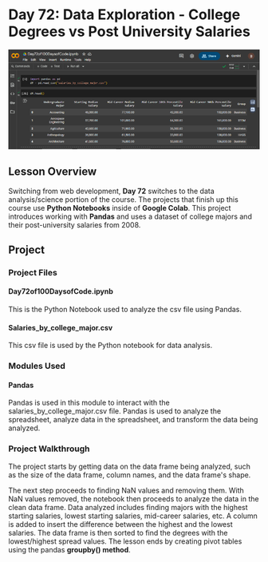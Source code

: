 # Day 72: Data Exploration - College Degrees vs Post University Salaries
![Screenshot of Google Colab Notebook](../Images/Day72-CollegeMajorsSalaries.png)
## Lesson Overview
Switching from web development, **Day 72** switches to the data analysis/science portion of the course. The projects that finish up this course use **Python Notebooks** inside of **Google Colab**. This project introduces working with **Pandas** and uses a dataset of college majors and their post-university salaries from 2008.

## Project
### Project Files
#### Day72of100DaysofCode.ipynb
This is the Python Notebook used to analyze the csv file using Pandas.
#### Salaries_by_college_major.csv
This csv file is used by the Python notebook for data analysis.
### Modules Used
#### Pandas
Pandas is used in this module to interact with the salaries_by_college_major.csv file. Pandas is used to analyze the spreadsheet, analyze data in the spreadsheet, and transform the data being analyzed.
### Project Walkthrough
The project starts by getting data on the data frame being analyzed, such as the size of the data frame, column names, and the data frame's shape. 

The next step proceeds to finding NaN values and removing them. With NaN values removed, the notebook then proceeds to analyze the data in the clean data frame. Data analyzed includes finding majors with the highest starting salaries, lowest starting salaries, mid-career salaries, etc. A column is added to insert the difference between the highest and the lowest salaries. The data frame is then sorted to find the degrees with the lowest/highest spread values. The lesson ends by creating pivot tables using the pandas **groupby() method**.
